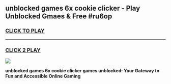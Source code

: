 
## unblocked games 6x cookie clicker - Play Unblocked Gmaes & Free #ru6op
<h3>
<a href="https://premium.freeplayer.one?title=unblocked_games_6x_cookie_clicker&ref=03M">CLICK TO PLAY</a></h3>
<hr>

<h3>
<a href="https://premium.freeplayer.one?title=unblocked_games_6x_cookie_clicker&ref=03M">CLICK 2 PLAY</a>
  
</h3>

<a href="https://premium.freeplayer.one?title=unblocked_games_6x_cookie_clicker&ref=03M"><img src="https://clearcache.store/games.png"></a>


**unblocked games 6x cookie clicker games unblocked: Your Gateway to Fun and Accessible Online Gaming**
